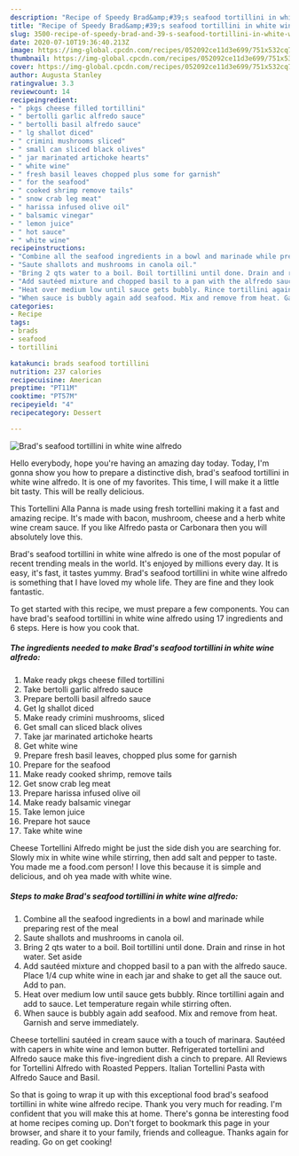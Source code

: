 ```yaml
---
description: "Recipe of Speedy Brad&amp;#39;s seafood tortillini in white wine alfredo"
title: "Recipe of Speedy Brad&amp;#39;s seafood tortillini in white wine alfredo"
slug: 3500-recipe-of-speedy-brad-and-39-s-seafood-tortillini-in-white-wine-alfredo
date: 2020-07-10T19:36:40.213Z
image: https://img-global.cpcdn.com/recipes/052092ce11d3e699/751x532cq70/brads-seafood-tortillini-in-white-wine-alfredo-recipe-main-photo.jpg
thumbnail: https://img-global.cpcdn.com/recipes/052092ce11d3e699/751x532cq70/brads-seafood-tortillini-in-white-wine-alfredo-recipe-main-photo.jpg
cover: https://img-global.cpcdn.com/recipes/052092ce11d3e699/751x532cq70/brads-seafood-tortillini-in-white-wine-alfredo-recipe-main-photo.jpg
author: Augusta Stanley
ratingvalue: 3.3
reviewcount: 14
recipeingredient:
- " pkgs cheese filled tortillini"
- " bertolli garlic alfredo sauce"
- " bertolli basil alfredo sauce"
- " lg shallot diced"
- " crimini mushrooms sliced"
- " small can sliced black olives"
- " jar marinated artichoke hearts"
- " white wine"
- " fresh basil leaves chopped plus some for garnish"
- " for the seafood"
- " cooked shrimp remove tails"
- " snow crab leg meat"
- " harissa infused olive oil"
- " balsamic vinegar"
- " lemon juice"
- " hot sauce"
- " white wine"
recipeinstructions:
- "Combine all the seafood ingredients in a bowl and marinade while preparing rest of the meal"
- "Saute shallots and mushrooms in canola oil."
- "Bring 2 qts water to a boil. Boil tortillini until done. Drain and rinse in hot water. Set aside"
- "Add sautéed mixture and chopped basil to a pan with the alfredo sauce. Place 1/4 cup white wine in each jar and shake to get all the sauce out. Add to pan."
- "Heat over medium low until sauce gets bubbly. Rince tortillini again and add to sauce. Let temperature regain while stirring often."
- "When sauce is bubbly again add seafood. Mix and remove from heat. Garnish and serve immediately."
categories:
- Recipe
tags:
- brads
- seafood
- tortillini

katakunci: brads seafood tortillini 
nutrition: 237 calories
recipecuisine: American
preptime: "PT11M"
cooktime: "PT57M"
recipeyield: "4"
recipecategory: Dessert

---
```



![Brad&#39;s seafood tortillini in white wine alfredo](https://img-global.cpcdn.com/recipes/052092ce11d3e699/751x532cq70/brads-seafood-tortillini-in-white-wine-alfredo-recipe-main-photo.jpg)

Hello everybody, hope you're having an amazing day today. Today, I'm gonna show you how to prepare a distinctive dish, brad&#39;s seafood tortillini in white wine alfredo. It is one of my favorites. This time, I will make it a little bit tasty. This will be really delicious.

This Tortellini Alla Panna is made using fresh tortellini making it a fast and amazing recipe. It&#39;s made with bacon, mushroom, cheese and a herb white wine cream sauce. If you like Alfredo pasta or Carbonara then you will absolutely love this.

Brad&#39;s seafood tortillini in white wine alfredo is one of the most popular of recent trending meals in the world. It's enjoyed by millions every day. It is easy, it's fast, it tastes yummy. Brad&#39;s seafood tortillini in white wine alfredo is something that I have loved my whole life. They are fine and they look fantastic.


To get started with this recipe, we must prepare a few components. You can have brad&#39;s seafood tortillini in white wine alfredo using 17 ingredients and 6 steps. Here is how you cook that.

<!--inarticleads1-->

##### The ingredients needed to make Brad&#39;s seafood tortillini in white wine alfredo:

1. Make ready  pkgs cheese filled tortillini
1. Take  bertolli garlic alfredo sauce
1. Prepare  bertolli basil alfredo sauce
1. Get  lg shallot diced
1. Make ready  crimini mushrooms, sliced
1. Get  small can sliced black olives
1. Take  jar marinated artichoke hearts
1. Get  white wine
1. Prepare  fresh basil leaves, chopped plus some for garnish
1. Prepare  for the seafood
1. Make ready  cooked shrimp, remove tails
1. Get  snow crab leg meat
1. Prepare  harissa infused olive oil
1. Make ready  balsamic vinegar
1. Take  lemon juice
1. Prepare  hot sauce
1. Take  white wine


Cheese Tortellini Alfredo might be just the side dish you are searching for. Slowly mix in white wine while stirring, then add salt and pepper to taste. You made me a food.com person! I love this because it is simple and delicious, and oh yea made with white wine. 

<!--inarticleads2-->

##### Steps to make Brad&#39;s seafood tortillini in white wine alfredo:

1. Combine all the seafood ingredients in a bowl and marinade while preparing rest of the meal
1. Saute shallots and mushrooms in canola oil.
1. Bring 2 qts water to a boil. Boil tortillini until done. Drain and rinse in hot water. Set aside
1. Add sautéed mixture and chopped basil to a pan with the alfredo sauce. Place 1/4 cup white wine in each jar and shake to get all the sauce out. Add to pan.
1. Heat over medium low until sauce gets bubbly. Rince tortillini again and add to sauce. Let temperature regain while stirring often.
1. When sauce is bubbly again add seafood. Mix and remove from heat. Garnish and serve immediately.


Cheese tortellini sautéed in cream sauce with a touch of marinara. Sautéed with capers in white wine and lemon butter. Refrigerated tortellini and Alfredo sauce make this five-ingredient dish a cinch to prepare. All Reviews for Tortellini Alfredo with Roasted Peppers. Italian Tortellini Pasta with Alfredo Sauce and Basil. 

So that is going to wrap it up with this exceptional food brad&#39;s seafood tortillini in white wine alfredo recipe. Thank you very much for reading. I'm confident that you will make this at home. There's gonna be interesting food at home recipes coming up. Don't forget to bookmark this page in your browser, and share it to your family, friends and colleague. Thanks again for reading. Go on get cooking!
